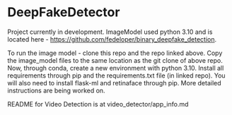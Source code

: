 # DeepFakeDetector

Project currently in development. ImageModel used python 3.10 and is located here - https://github.com/fedeloper/binary_deepfake_detection.

To run the image model - clone this repo and the repo linked above. Copy the image_model files to the same location as the git clone of above repo. Now, through conda, create a new environment with python 3.10. Install all requirements through pip and the requirements.txt file (in linked repo). You will also need to install flask-ml and retinaface through pip. More detailed instructions are being worked on.

README for Video Detection is at video_detector/app_info.md
